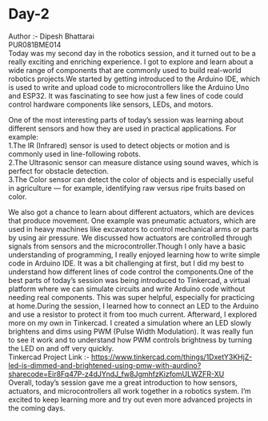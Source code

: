# Day-2
Author :- Dipesh Bhattarai
<br>
PUR081BME014
<br>
Today was my second day in the robotics session, and it turned out to be a really exciting and enriching experience. I got to explore and learn about a wide range of components that are commonly used to build real-world robotics projects.We started by getting introduced to the Arduino IDE, which is used to write and upload code to microcontrollers like the Arduino Uno and ESP32. It was fascinating to see how just a few lines of code could control hardware components like sensors, LEDs, and motors.

One of the most interesting parts of today’s session was learning about different sensors and how they are used in practical applications. For example:
<br>
1.The IR (Infrared) sensor is used to detect objects or motion and is commonly used in line-following robots.
<br>
2.The Ultrasonic sensor can measure distance using sound waves, which is perfect for obstacle detection.
<br>
3.The Color sensor can detect the color of objects and is especially useful in agriculture — for example, identifying raw versus ripe fruits based on color.
<br>

We also got a chance to learn about different actuators, which are devices that produce movement. One example was pneumatic actuators, which are used in heavy machines like excavators to control mechanical arms or parts by using air pressure. We discussed how actuators are controlled through signals from sensors and the microcontroller.Though I only have a basic understanding of programming, I really enjoyed learning how to write simple code in Arduino IDE. It was a bit challenging at first, but I did my best to understand how different lines of code control the components.One of the best parts of today’s session was being introduced to Tinkercad, a virtual platform where we can simulate circuits and write Arduino code without needing real components. This was super helpful, especially for practicing at home.During the session, I learned how to connect an LED to the Arduino and use a resistor to protect it from too much current. Afterward, I explored more on my own in Tinkercad. I created a simulation where an LED slowly brightens and dims using PWM (Pulse Width Modulation). It was really fun to see it work and to understand how PWM controls brightness by turning the LED on and off very quickly.<br>
Tinkercad Project Link :- https://www.tinkercad.com/things/1DxetY3KHjZ-led-is-dimmed-and-brightened-using-pmw-with-aurdino?sharecode=Eir8Fq47P-z4dJYndJ_fw8JgmhfzKizfomULWZFR-XU
<br>
Overall, today’s session gave me a great introduction to how sensors, actuators, and microcontrollers all work together in a robotics system. I’m excited to keep learning more and try out even more advanced projects in the coming days.

